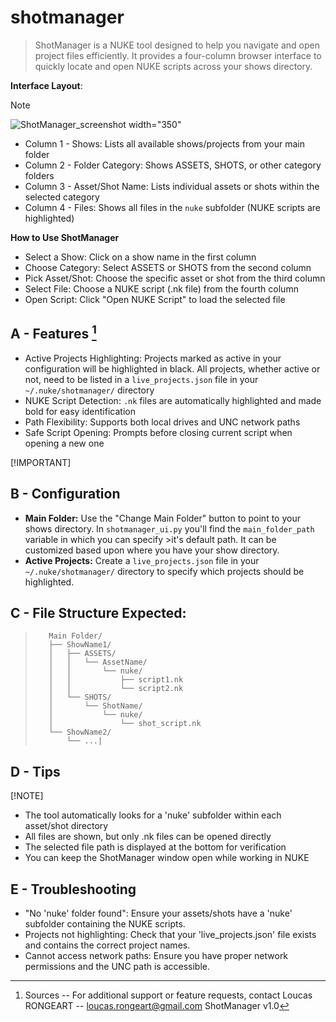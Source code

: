 # shotmanager
>ShotManager is a NUKE tool designed to help you navigate and open project files efficiently. It provides a four-column browser interface to quickly locate and open NUKE scripts across your shows directory.


**Interface Layout**:
>[!NOTE]
> ![ShotManager_screenshot width="350"](https://github.com/user-attachments/assets/ae7ab203-5d8f-41ef-bd35-7beaebfd17bc)
> - Column 1 - Shows: Lists all available shows/projects from your main folder
> - Column 2 - Folder Category: Shows ASSETS, SHOTS, or other category folders 
> - Column 3 - Asset/Shot Name: Lists individual assets or shots within the selected category 
> - Column 4 - Files: Shows all files in the `nuke` subfolder (NUKE scripts are highlighted)

**How to Use ShotManager**
- Select a Show: Click on a show name in the first column 
- Choose Category: Select ASSETS or SHOTS from the second column 
- Pick Asset/Shot: Choose the specific asset or shot from the third column 
- Select File: Choose a NUKE script (.nk file) from the fourth column 
- Open Script: Click "Open NUKE Script" to load the selected file 

## A - Features [^1]
- Active Projects Highlighting: Projects marked as active in your configuration will be highlighted in black. All projects, whether active or not, need to be listed in a `live_projects.json` file in your `~/.nuke/shotmanager/` directory 
- NUKE Script Detection: `.nk` files are automatically highlighted and made bold for easy identification 
- Path Flexibility: Supports both local drives and UNC network paths 
- Safe Script Opening: Prompts before closing current script when opening a new one 

[!IMPORTANT]
## B - Configuration
- **Main Folder:** Use the "Change Main Folder" button to point to your shows directory. In `shotmanager_ui.py` you'll find the `main_folder_path` variable in which you can specify >it's default path. It can be customized based upon where you have your show directory. 
- **Active Projects:** Create a `live_projects.json` file in your `~/.nuke/shotmanager/` directory to specify which projects should be highlighted. 

## C - File Structure Expected:
>        Main Folder/
>        ├── ShowName1/
>        │   ├── ASSETS/
>        │   │   └── AssetName/
>        │   │       └── nuke/
>        │   │           ├── script1.nk
>        │   │           └── script2.nk
>        │   └── SHOTS/
>        │       └── ShotName/
>        │           └── nuke/
>        │               └── shot_script.nk
>        └── ShowName2/
>            └── ...|

         
## D - Tips
[!NOTE]
- The tool automatically looks for a 'nuke' subfolder within each asset/shot directory 
- All files are shown, but only .nk files can be opened directly 
- The selected file path is displayed at the bottom for verification 
- You can keep the ShotManager window open while working in NUKE 

## E - Troubleshooting 
- "No 'nuke' folder found": Ensure your assets/shots have a 'nuke' subfolder containing the NUKE scripts. 
- Projects not highlighting: Check that your 'live_projects.json' file exists and contains the correct project names. 
- Cannot access network paths: Ensure you have proper network permissions and the UNC path is accessible. 

[^1]: Sources
-- For additional support or feature requests, contact Loucas RONGEART -- loucas.rongeart@gmail.com 
ShotManager v1.0 
